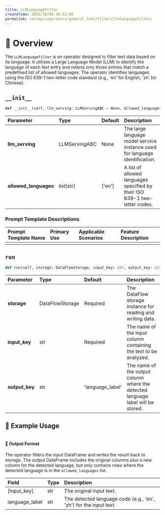 ```yaml
---
title: LLMLanguageFilter
createTime: 2025/10/09 16:52:48
permalink: /en/api/operators/general_text/filter/llmlanguagefilter/
---
```


# 📘 Overview

The `LLMLanguageFilter` is an operator designed to filter text data based on its language. It utilizes a Large Language Model (LLM) to identify the language of each text entry and retains only those entries that match a predefined list of allowed languages. The operator identifies languages using the ISO 639-1 two-letter code standard (e.g., 'en' for English, 'zh' for Chinese).

## `__init__`
```python
def __init__(self, llm_serving: LLMServingABC = None, allowed_languages: list[str] = ['en'])
```

| Parameter | Type | Default | Description |
| :--- | :--- | :--- | :--- |
| **llm_serving** | LLMServingABC | None | The large language model service instance used for language identification. |
| **allowed_languages** | list[str] | ['en'] | A list of allowed languages specified by their ISO 639-1 two-letter codes. |

### Prompt Template Descriptions
| Prompt Template Name | Primary Use | Applicable Scenarios | Feature Description |
| :--- | :--- | :--- | :--- |
| | | | |

## `run`
```python
def run(self, storage: DataFlowStorage, input_key: str, output_key: str = 'language_label')
```

| Parameter | Type | Default | Description |
| :--- | :--- | :--- | :--- |
| **storage** | DataFlowStorage | Required | The DataFlow storage instance for reading and writing data. |
| **input_key** | str | Required | The name of the input column containing the text to be analyzed. |
| **output_key** | str | 'language_label' | The name of the output column where the detected language label will be stored. |

## 🧠 Example Usage

```python

```

#### 🧾 Output Format

The operator filters the input DataFrame and writes the result back to storage. The output DataFrame includes the original columns plus a new column for the detected language, but only contains rows where the detected language is in the `allowed_languages` list.

| Field | Type | Description |
| :--- | :--- | :--- |
| [input_key] | str | The original input text. |
| language_label | str | The detected language code (e.g., 'en', 'zh') for the input text. |

